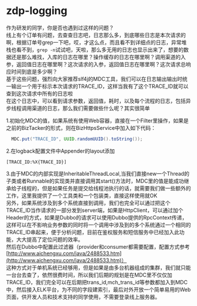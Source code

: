 # zdp-logging
作为研发的同学，你是否也遇到过这样的问题？    
线上有个订单有问题，去查查日志吧，日志那么多，到底哪些日志是本次请求的啊，根据订单号grep一下吧，哎，才这么点，而且看不到详细点的日志，异常堆栈也看不到，`grep -n`试试吧，天啦，那么多无用的日志也显示出来了，想要的数据还是那么难找，入库的日志在哪里？操作缓存的日志在哪里啊？调用渠道的入参，返回值日志在哪里啊？这次请求的入参，返回值日志在哪里啊？这次请求总响应时间到底是多少啊？     
基于这些问题，强烈向大家推荐slf4j的MDC工具，我们可以在日志输出输出时统一输出一个用于标示本次请求的TRACE_ID，这样当我有了这个TRACE_ID就可以查到这次请求中所有的日志啦   
在这个日志中，可以看到请求参数，返回值，耗时，以及每个流程的日志，包括异步线程调用渠道的日志，那么我们需要做些什么呢？其实很简单    
    
1.初始化MDC的值，如果系统有使用Web容器，直接在一个Filter里操作，如果是之前的BizTacker的形式，则在BizHttpsService中加入如下代码：    
```java
  MDC.put("TRACE_ID", UUID.randomUUID().toString());
```

2.在logback配置文件中Appender的layout添加      
```
[TRACE_ID:%X{TRACE_ID}]
```

3.由于MDC的内部实现是InheritableThreadLocal,当我们直接new一个Thread的子类或者Runnable的实现类并直接调用其start()方法时，MDC里的值是能成功继承给子线程的，但是如果任务是提交给线程池执行的话，就需要我们做一些额外的工作，这里我提供了一个工具类和一个包装类，直接这样使用就OK    
  另外，如果系统涉及到多个系统直接到调用，我们也完全可以通过把这个TRACE_ID当作请求的一部分发到server端，如果是HttpClient，可以通过加个Header的方式，如果是Dubbo的请求可以使用Dubbo提供的RpcContext传递，这样可以在不影响业务参数的同时将一个调用中涉及到的多个系统通过一个相同的TRACE_ID串起来，便于分析问题，目前在鉴权服务和短信服务中已经加入此功能，大大提高了定位问题的效率。    
  然后在Dubbo中配置此过滤器（provider和consumer都需要配置，配置方式参考 [http://www.aichengxu.com/java/2488533.htm](http://www.aichengxu.com/java/2488533.htm)）    
  这种方式对于单机系统已经够用，但是如果是由多台机器组成的集群，我们就只能一台台去查了，依然很费时间，所以我们后期的规划是在MDC里不仅仅加TRACE_ID，我们完全可以在后期把trans_id,mch_trans_id等参数都加入到MDC中，然后接入ELK平台，为不同的字段建索引，最后对外开放一个简单易用的Web页面，供开发人员和技术支持的同学使用，不需要登录线上服务器。
